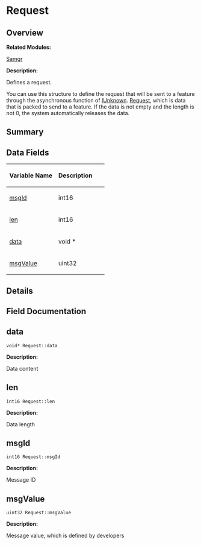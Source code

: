 # Request<a name="EN-US_TOPIC_0000001055358144"></a>

## **Overview**<a name="section852892155093536"></a>

**Related Modules:**

[Samgr](samgr.md)

**Description:**

Defines a request. 

You can use this structure to define the request that will be sent to a feature through the asynchronous function of  [IUnknown](iunknown.md).  [Request](request.md), which is data that is packed to send to a feature. If the data is not empty and the length is not 0, the system automatically releases the data. 

## **Summary**<a name="section1271087635093536"></a>

## Data Fields<a name="pub-attribs"></a>

<a name="table1450802742093536"></a>
<table><thead align="left"><tr id="row241182586093536"><th class="cellrowborder" valign="top" width="50%" id="mcps1.1.3.1.1"><p id="p1115751746093536"><a name="p1115751746093536"></a><a name="p1115751746093536"></a>Variable Name</p>
</th>
<th class="cellrowborder" valign="top" width="50%" id="mcps1.1.3.1.2"><p id="p111085741093536"><a name="p111085741093536"></a><a name="p111085741093536"></a>Description</p>
</th>
</tr>
</thead>
<tbody><tr id="row1720302738093536"><td class="cellrowborder" valign="top" width="50%" headers="mcps1.1.3.1.1 "><p id="p559654988093536"><a name="p559654988093536"></a><a name="p559654988093536"></a><a href="request.md#a3449d55dccf5271f417df1450bac652e">msgId</a></p>
</td>
<td class="cellrowborder" valign="top" width="50%" headers="mcps1.1.3.1.2 "><p id="p288375354093536"><a name="p288375354093536"></a><a name="p288375354093536"></a>int16 </p>
</td>
</tr>
<tr id="row148147326093536"><td class="cellrowborder" valign="top" width="50%" headers="mcps1.1.3.1.1 "><p id="p1518484544093536"><a name="p1518484544093536"></a><a name="p1518484544093536"></a><a href="request.md#a4fd475107279d3cc090d7a383719ab3d">len</a></p>
</td>
<td class="cellrowborder" valign="top" width="50%" headers="mcps1.1.3.1.2 "><p id="p440854617093536"><a name="p440854617093536"></a><a name="p440854617093536"></a>int16 </p>
</td>
</tr>
<tr id="row1757930789093536"><td class="cellrowborder" valign="top" width="50%" headers="mcps1.1.3.1.1 "><p id="p2043618734093536"><a name="p2043618734093536"></a><a name="p2043618734093536"></a><a href="request.md#a04b0cc187654cc20a1d036917bcad878">data</a></p>
</td>
<td class="cellrowborder" valign="top" width="50%" headers="mcps1.1.3.1.2 "><p id="p509851672093536"><a name="p509851672093536"></a><a name="p509851672093536"></a>void * </p>
</td>
</tr>
<tr id="row16167081093536"><td class="cellrowborder" valign="top" width="50%" headers="mcps1.1.3.1.1 "><p id="p362814768093536"><a name="p362814768093536"></a><a name="p362814768093536"></a><a href="request.md#ae26e2e2c6d456140217167550372a5bd">msgValue</a></p>
</td>
<td class="cellrowborder" valign="top" width="50%" headers="mcps1.1.3.1.2 "><p id="p2074965600093536"><a name="p2074965600093536"></a><a name="p2074965600093536"></a>uint32 </p>
</td>
</tr>
</tbody>
</table>

## **Details**<a name="section2063311219093536"></a>

## **Field Documentation**<a name="section1454784101093536"></a>

## data<a name="a04b0cc187654cc20a1d036917bcad878"></a>

```
void* Request::data
```

 **Description:**

Data content 

## len<a name="a4fd475107279d3cc090d7a383719ab3d"></a>

```
int16 Request::len
```

 **Description:**

Data length 

## msgId<a name="a3449d55dccf5271f417df1450bac652e"></a>

```
int16 Request::msgId
```

 **Description:**

Message ID 

## msgValue<a name="ae26e2e2c6d456140217167550372a5bd"></a>

```
uint32 Request::msgValue
```

 **Description:**

Message value, which is defined by developers 

